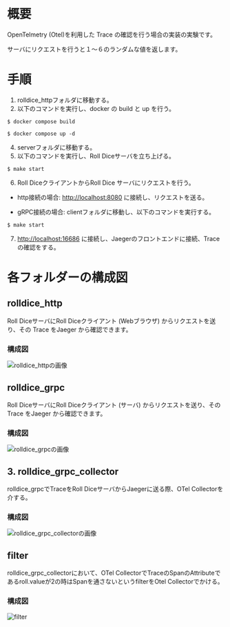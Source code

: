 # 概要
OpenTelmetry (Otel)を利用した Trace の確認を行う場合の実装の実験です。

サーバにリクエストを行うと１～６のランダムな値を返します。

# 手順
1. rolldice_httpフォルダに移動する。
2. 以下のコマンドを実行し、docker の build と up を行う。
```
$ docker compose build
```
```
$ docker compose up -d
```
4. serverフォルダに移動する。
5. 以下のコマンドを実行し、Roll Diceサーバを立ち上げる。
```
$ make start
```
6. Roll DiceクライアントからRoll Dice サーバにリクエストを行う。
- http接続の場合: [http://localhost:8080](http://localhost:8080) に接続し、リクエストを送る。

- gRPC接続の場合: clientフォルダに移動し、以下のコマンドを実行する。
```
$ make start
```
7. [http://localhost:16686](http://localhost:16686) に接続し、Jaegerのフロントエンドに接続、Traceの確認をする。

# 各フォルダーの構成図
## rolldice_http
Roll DiceサーバにRoll Diceクライアント (Webブラウザ) からリクエストを送り、その Trace をJaeger から確認できます。

### 構成図
![rolldice_httpの画像](https://github.com/kitasan04/otel_go/assets/103953052/224f7aef-e888-4593-a01b-41be536359ee)

## rolldice_grpc
Roll DiceサーバにRoll Diceクライアント (サーバ) からリクエストを送り、その Trace をJaeger から確認できます。
### 構成図
![rolldice_grpcの画像](https://github.com/kitasan04/otel_go/assets/103953052/f3996441-7af2-487b-a062-8958428f35fe)

## 3. rolldice_grpc_collector
rolldice_grpcでTraceをRoll DiceサーバからJaegerに送る際、OTel Collectorを介する。
### 構成図
![rolldice_grpc_collectorの画像](https://github.com/kitasan04/otel_go/assets/103953052/3cc247c4-b3c4-44fa-acef-45868d7ac49e)
## filter
rolldice_grpc_collectorにおいて、OTel CollectorでTraceのSpanのAttributeであるroll.valueが2の時はSpanを通さないというfilterをOtel Collectorでかける。
### 構成図
![filter](https://github.com/kitasan04/otel_go/assets/103953052/6e34a93a-d963-4797-9ca3-f379db726d5e)
